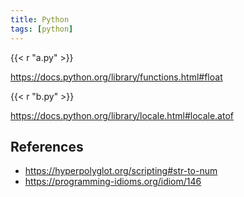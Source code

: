 ```yaml
---
title: Python
tags: [python]
---
```


{{< r "a.py" >}}

<https://docs.python.org/library/functions.html#float>

{{< r "b.py" >}}

<https://docs.python.org/library/locale.html#locale.atof>

## References

- <https://hyperpolyglot.org/scripting#str-to-num>
- <https://programming-idioms.org/idiom/146>
